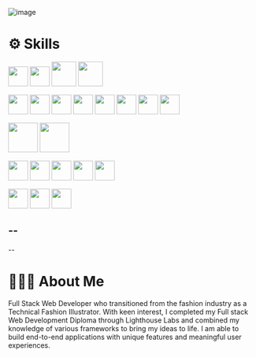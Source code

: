 <!-- ![image](https://user-images.githubusercontent.com/94703627/166254239-b8fe418d-ed6d-4531-866d-58df77e03037.png) -->
![image](https://user-images.githubusercontent.com/94703627/166288007-34d3536f-22af-4ee9-899a-e1bb99008fae.png)

# ⚙️ Skills

<img src="https://brandslogos.com/wp-content/uploads/images/large/javascript-logo.png" height="40"> <img src="https://upload.wikimedia.org/wikipedia/commons/thumb/7/73/Ruby_logo.svg/1024px-Ruby_logo.svg.png" height="40"> <img src="https://i.stack.imgur.com/PgcSR.png" height="50"> <img src="https://cdn.freebiesupply.com/logos/large/2x/css3-logo-png-transparent.png" height="50">

<img src="https://brandslogos.com/wp-content/uploads/thumbs/nodejs-logo-vector.svg" height="40"> <img src="https://upload.wikimedia.org/wikipedia/commons/thumb/a/a7/React-icon.svg/2300px-React-icon.svg.png" height="40"> <img src="https://expressjs.com/images/express-facebook-share.png" height="40"> <img src="https://www.logolynx.com/images/logolynx/7c/7cd9586a595db92320ebf7beab22a7af.png" height="40"> <img src="https://download.logo.wine/logo/Ruby_on_Rails/Ruby_on_Rails-Logo.wine.png" height="40"> <img src="https://brandslogos.com/wp-content/uploads/thumbs/bootstrap-logo-vector.svg" height="40"> <img src="https://i1.wp.com/www.ux-republic.com/wp-content/uploads/2018/03/socket.png?fit=375%2C375&ssl=1" height="40"> <img src="https://encrypted-tbn0.gstatic.com/images?q=tbn:ANd9GcSalJsp6dTQyotfjSrj9R85c8PWg8FC-cmTMECXxnUj2IVU6mQXIm8Rt6PDDI0rgbT-aDQ&usqp=CAU" height="40">

<img src="https://download.logo.wine/logo/MySQL/MySQL-Logo.wine.png" height="60"> <img src="https://www.logo.wine/a/logo/PostgreSQL/PostgreSQL-Logo.wine.svg" height="60">

<img src="https://camo.githubusercontent.com/7fbd61a113b7f10ed1709e74f3715a2a60ba5177/687474703a2f2f61706974657374696e672e626967737469636b6361727065742e636f6d2f6173736574732f696d672f6d6f6368612d636861692f6c6f676f2e706e67" height="40"> <img src="https://nx.dev/documentation/shared/jest-logo.png" height="40"> <img src="https://avatars.githubusercontent.com/u/22632046?s=200&v=4" height="40"> <img src="https://avatars.githubusercontent.com/u/8908513?s=280&v=4" height="40"> <img src="https://opencollective-production.s3-us-west-1.amazonaws.com/3c3541c0-219f-11e8-b0f5-4b63dacb88da.png" height="40">

<img src="https://upload.wikimedia.org/wikipedia/commons/thumb/f/fb/Adobe_Illustrator_CC_icon.svg/1200px-Adobe_Illustrator_CC_icon.svg.png" height="40"> <img src="https://upload.wikimedia.org/wikipedia/commons/thumb/4/48/Adobe_InDesign_CC_icon.svg/2101px-Adobe_InDesign_CC_icon.svg.png" height="40"> <img src="https://seeklogo.com/images/A/adobe-photoshop-logo-7B88D7B5AA-seeklogo.com.png" height="40">

--
--
--

# 👩🏾‍💻 About Me

Full Stack Web Developer who transitioned from the fashion industry as a Technical Fashion Illustrator. With keen interest, I completed my Full stack Web Development Diploma through Lighthouse Labs and combined my knowledge of various frameworks to bring my ideas to life.  I am able to build end-to-end applications with unique features and meaningful user experiences.
